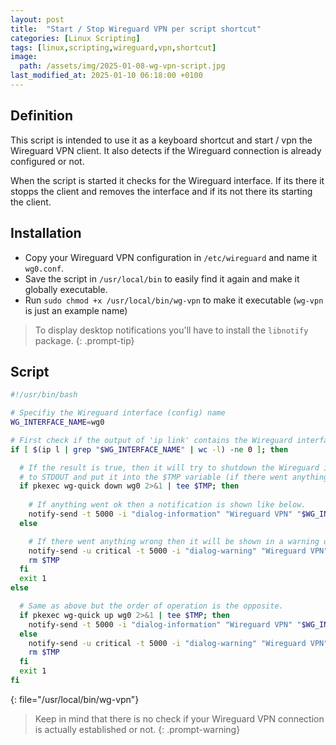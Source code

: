 ```yaml
---
layout: post
title:  "Start / Stop Wireguard VPN per script shortcut"
categories: [Linux Scripting]
tags: [linux,scripting,wireguard,vpn,shortcut]
image:
  path: /assets/img/2025-01-08-wg-vpn-script.jpg
last_modified_at: 2025-01-10 06:18:00 +0100
---
```


## Definition

This script is intended to use it as a keyboard shortcut and start / vpn the Wireguard VPN client. It also detects if the Wireguard connection is already configured or not.

When the script is started it checks for the Wireguard interface. If its there it stopps the client and removes the interface and if its not there its starting the client.

## Installation

* Copy your Wireguard VPN configuration in `/etc/wireguard` and name it `wg0.conf`.
* Save the script in `/usr/local/bin` to easily find it again and make it globally executable.
* Run `sudo chmod +x /usr/local/bin/wg-vpn` to make it executable (`wg-vpn` is just an example name)

> To display desktop notifications you'll have to install the `libnotify` package.
{: .prompt-tip}

## Script

```bash
#!/usr/bin/bash

# Specifiy the Wireguard interface (config) name
WG_INTERFACE_NAME=wg0

# First check if the output of 'ip link' contains the Wireguard interface
if [ $(ip l | grep "$WG_INTERFACE_NAME" | wc -l) -ne 0 ]; then

  # If the result is true, then it will try to shutdown the Wireguard interface and redirect the error channel
  # to STDOUT and put it into the $TMP variable (if there went anything wrong).
  if pkexec wg-quick down wg0 2>&1 | tee $TMP; then
    
    # If anything went ok then a notification is shown like below.
    notify-send -t 5000 -i "dialog-information" "Wireguard VPN" "$WG_INTERFACE_NAME is not connected"
  else

    # If there went anything wrong then it will be shown in a warning dialog contain the error message.    
    notify-send -u critical -t 5000 -i "dialog-warning" "Wireguard VPN" "$TMP"
    rm $TMP
  fi
  exit 1
else

  # Same as above but the order of operation is the opposite.
  if pkexec wg-quick up wg0 2>&1 | tee $TMP; then
    notify-send -t 5000 -i "dialog-information" "Wireguard VPN" "$WG_INTERFACE_NAME is connected"
  else
    notify-send -u critical -t 5000 -i "dialog-warning" "Wireguard VPN" "$TMP"
    rm $TMP
  fi
  exit 1
fi
```
{: file="/usr/local/bin/wg-vpn"}

> Keep in mind that there is no check if your Wireguard VPN connection is actually established or not.
{: .prompt-warning}
